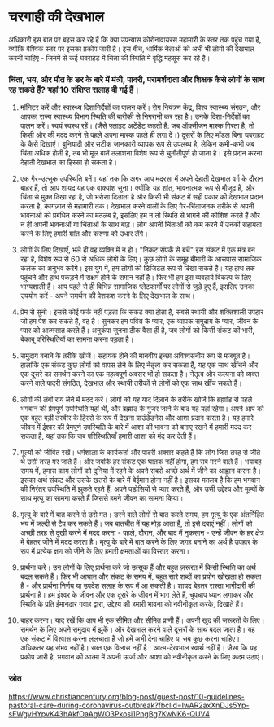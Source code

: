 # चरगाही की देखभाल 

अधिकारी इस बात पर बहस कर रहे हैं कि क्या उपन्यास कोरोनावायरस महामारी के स्तर तक पहुंच गया है, क्योंकि वैश्विक स्तर पर इसका प्रकोप जारी है।
इस बीच, धार्मिक नेताओं को अभी भी लोगों की देखभाल करनी चाहिए - जिनमें से कई घबराहट में चिंता की स्थिति में वृद्धि महसूस कर रहे हैं।

### चिंता, भय, और मौत के डर के बारे में मंत्री, पादरी, परामर्शदाता और शिक्षक कैसे लोगों के साथ रह सकते हैं? यहां 10 संक्षिप्त सलाह दी गई हैं।

1. मॉनिटर करें और स्वास्थ्य दिशानिर्देशों का पालन करें। रोग नियंत्रण केंद्र, विश्व स्वास्थ्य संगठन, और आपका राज्य स्वास्थ्य विभाग स्थिति की बारीकी से निगरानी कर रहा है। उनके दिशा-निर्देशों का पालन करें। स्वयं स्वस्थ रहें। (जैसे फ्लाइट अटेंडेंट कहती है: जब ऑक्सीजन मास्क गिरता है, तो किसी और की मदद करने से पहले अपना मास्क पहले ही लगा दें।) दूसरों के लिए मॉडल बिना घबराहट के कैसे दिखाएं। बुनियादी और सटीक जानकारी व्यापक रूप से उपलब्ध है, लेकिन कभी-कभी जब चिंता अधिक होती है, तब भी मूल बातें तलाशना विशेष रूप से चुनौतीपूर्ण हो जाता है। इसे प्रदान करना देहाती देखभाल का हिस्सा हो सकता है।

2. एक गैर-उत्सुक उपस्थिति बनें। यहां तक कि अगर आप मदरसा में अपने देहाती देखभाल वर्ग के दौरान बाहर हैं, तो आप शायद यह एक वाक्यांश सुना। क्योंकि यह शांत, भावनात्मक रूप से मौजूद है, और चिंता से मुक्त दिखा रहा है, जो भरोसा दिलाता है और किसी भी संकट में सही प्रकार की देखभाल प्रदान करता है, कागज़ात से महामारी तक। देखभाल करने वालों के लिए गैर-चिंताजनक तरीके से अपनी भावनाओं को प्रबंधित करने का मतलब है, इसलिए हम न तो स्थिति से भागने की कोशिश करते हैं और न ही अपनी भावनाओं या चिंताओं के साथ बाढ़। लोग अपनी चिंताओं को कम करने में उनकी सहायता करने के लिए हमारी शांत और करुणा को उधार लेंगे।

3. लोगों के लिए दिखाएँ, भले ही वह व्यक्ति में न हो। "निकट संपर्क से बचें" इस संकट में एक मंत्र बन रहा है, विशेष रूप से 60 से अधिक लोगों के लिए। कुछ लोगों के समूह बीमारी के आसपास सामाजिक कलंक का अनुभव करेंगे। इस युग में, हम लोगों को डिजिटल रूप से दिखा सकते हैं। यह हाथ तक पहुंचने और हाथ पकड़ने में सक्षम होने के समान नहीं है। फिर भी हम इस व्यवहार्य विकल्प के लिए भाग्यशाली हैं। आप पहले से ही विभिन्न सामाजिक प्लेटफार्मों पर लोगों से जुड़े हुए हैं, इसलिए उनका उपयोग करें - अपने समर्थन की पेशकश करने के लिए देखभाल के साथ।

4. प्रेम से सुनो। इससे कोई फर्क नहीं पड़ता कि संकट क्या होता है, सबसे स्थायी और शक्तिशाली उपहार जो हम पेश कर सकते हैं, वह है। सुनकर हम पवित्र के प्यार, एक व्यापक समुदाय के प्यार, जीवन के प्यार को आत्मसात करते हैं। अनुकंपा सुनना ठीक वैसा ही है, जब लोगों को किसी संकट की भारी, बेकाबू परिस्थितियों का सामना करना पड़ता है।

5. समुदाय बनाने के तरीके खोजें। सहायक होने की मानवीय इच्छा अविश्वसनीय रूप से मजबूत है। हालांकि एक संकट कुछ लोगों को वापस लेने के लिए नेतृत्व कर सकता है, यह एक साथ खींचने और एक दूसरे का समर्थन करने का एक महत्वपूर्ण अवसर भी हो सकता है। नेतृत्व और कल्पना को व्यक्त करने वाले पादरी संगठित, देखभाल और स्थायी तरीकों से लोगों को एक साथ खींच सकते हैं।

6. लोगों की लंबी राय लेने में मदद करें। लोगों को यह याद दिलाने के तरीके खोजें कि ब्रह्मांड से पहले भगवान की प्रेमपूर्ण उपस्थिति यहां थी, और ब्रह्मांड के गुजर जाने के बाद यह यहां रहेगा। अपने आप को एक बहुत बड़ी तस्वीर के हिस्से के रूप में देखना ग्राउंडेडनेस और आशा प्रदान करता है। यह हमारे जीवन में ईश्वर की प्रेमपूर्ण उपस्थिति के बारे में आशा की भावना को बनाए रखने में हमारी मदद कर सकता है, यहां तक ​​कि जब परिस्थितियाँ हमारी आशा को मंद कर देती हैं।

7. मूल्यों को जीवित रखें। धर्मशाला के कार्यकर्ता और पादरी अक्सर कहते हैं कि लोग जिस तरह से जीते थे उसी तरह मर जाते हैं। और जबकि हर संकट एक घातक नहीं होगा, हम सब मरने वाले हैं। भयावह समय में, हमारा काम लोगों को दुनिया में रहने के अपने सबसे अच्छे अर्थ में जीने का आह्वान करना है। इसका अर्थ संकट और उसके खतरों के बारे में बेईमान होना नहीं है। इसका मतलब है कि हम भगवान की निरंतर उपस्थिति में झुकते रहते हैं, अपने पड़ोसियों से प्यार करते हैं, और उसी उद्देश्य और मूल्यों के साथ मृत्यु का सामना करते हैं जिससे हमने जीवन का सामना किया।

8. मृत्यु के बारे में बात करने से डरो मत। डरने वाले लोगों से बात करते समय, हम मृत्यु के एक अंतर्निहित भय में जल्दी से टैप कर सकते हैं। जब बातचीत में यह मोड़ आता है, तो इसे दबाएं नहीं। लोगों को अच्छी तरह से दुखी करने में मदद करना - पहले, दौरान, और बाद में नुकसान - उन्हें जीवन के हर क्षेत्र में बेहतर जीने में मदद करता है। मृत्यु के बारे में बात करने के लिए जगह बनाने का अर्थ है उपहार के रूप में प्रत्येक क्षण को जीने के लिए हमारी क्षमताओं का विस्तार करना।

9. प्रार्थना करे। उन लोगों के लिए प्रार्थना करे जो उत्सुक हैं और बहुत ज़रूरत में किसी स्थिति का अर्थ बदल सकते हैं। फिर भी आघात और संकट के समय में, बहुत सारे शब्दों का प्रयोग खोखला हो सकता है - और प्रार्थना निर्णय या उपदेश सलाह के रूप में आ सकती है। शायद बेहतर रास्ता भागीदारी की प्रार्थना है। हम ईश्वर के जीवन और एक दूसरे के जीवन में भाग लेते हैं, चुपचाप ध्यान लगाकर और स्थिति के प्रति ईमानदार गवाह द्वारा, उद्देश्य की हमारी भावना को नवीनीकृत करके, दिखाते हैं।

10. बाहर करना। याद रखें कि आप भी एक सीमित और सीमित प्राणी हैं। अपनी खुद की जरूरतों के लिए। समर्थन के लिए अपने समुदाय में झुकें। और देखभाल करने वाले दूसरों के साथ बदल जाता है। यह एक संकट में विश्वास करना ललचाता है जो हमें अभी देना चाहिए या सब कुछ करना चाहिए। अधिकतर यह संभव नहीं है। सब्त एक विलास नहीं है। आत्म-देखभाल स्वार्थ नहीं है। जैसा कि यह प्रकोप जारी है, भगवान की आत्मा में अपनी ऊर्जा और आशा को नवीनीकृत करने के लिए कदम उठाएं।

### स्रोत
https://www.christiancentury.org/blog-post/guest-post/10-guidelines-pastoral-care-during-coronavirus-outbreak?fbclid=IwAR2axXnDJs5Yp-sFWgvHYpvK43hAkfOaAgWO3Pkosi1PngBg7KwNK6-QUV4
